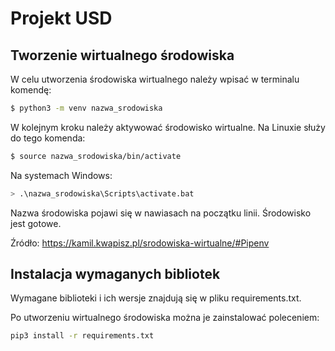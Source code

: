 # Projekt USD
## Tworzenie wirtualnego środowiska
W celu utworzenia środowiska wirtualnego należy wpisać w terminalu komendę:
```bash
$ python3 -m venv nazwa_srodowiska
```
W kolejnym kroku należy aktywować środowisko wirtualne. 
Na Linuxie służy do tego komenda:
```bash
$ source nazwa_srodowiska/bin/activate
```
Na systemach Windows:
```bash
> .\nazwa_srodowiska\Scripts\activate.bat
```
Nazwa środowiska pojawi się w nawiasach na początku linii. Środowisko jest gotowe. 

Źródło: https://kamil.kwapisz.pl/srodowiska-wirtualne/#Pipenv
## Instalacja wymaganych bibliotek
Wymagane biblioteki i ich wersje znajdują się w pliku requirements.txt.

Po utworzeniu wirtualnego środowiska można je zainstalować poleceniem:
```bash
pip3 install -r requirements.txt
```
